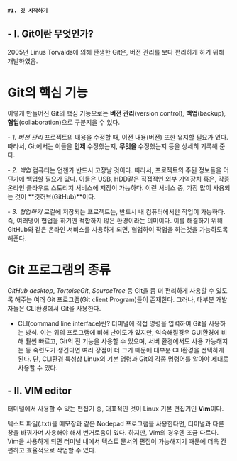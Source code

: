 #### `#1. 깃 시작하기` ####

## - I. Git이란 무엇인가? ##
 2005년 Linus Torvalds에 의해 탄생한 Git은, 버전 관리를 보다 편리하게 하기 위해 개발하였음.

 # Git의 핵심 기능 #
 이렇게 만들어진 Git의 핵심 기능으로는 **버전 관리**(version control), **백업**(backup), **협업**(collaboration)으로 구분지을 수 있다.

*- 1. 버전 관리*
 프로젝트의 내용을 수정할 때, 이전 내용(버전) 또한 유지할 필요가 있다. 따라서, Git에서는 이들을 **언제** 수정했는지, **무엇을** 수정했는지 등을 상세히 기록해 준다.

*- 2. 백업*
 컴퓨터는 언젠가 반드시 고장날 것이다. 따라서, 프로젝트의 주된 정보들을 어딘가에 백업할 필요가 있다. 이들은 USB, HDD같은 직접적인 외부 기억장치 혹은, 각종 온라인 클라우드 스토리지 서비스에 저장이 가능하다. 이런 서비스 중, 가장 많이 사용되는 것이 **깃허브(GitHub)**이다.

*- 3. 협업하기*
 로컬에 저장되는 프로젝트는, 반드시 내 컴퓨터에서만 작업이 가능하다. 즉, 여러명이 협업을 하기엔 적합하지 않은 환경이라는 의미이다.
 이를 해결하기 위해 GitHub와 같은 온라인 서비스를 사용하게 되면, 협업하여 작업을 하는것을 가능하도록 해준다.

# Git 프로그램의 종류 #
 *GitHub desktop*, *TortoiseGit*, *SourceTree* 등 Git을 좀 더 편리하게 사용할 수 있도록 해주는 여러 Git 프로그램(Git client Program)들이 존재한다.
 그러나, 대부분 개발자들은 CLI환경에서 Git을 사용한다.

- CLI(command line interface)란?
 터미널에 직접 명령을 입력하여 Git을 사용하는 방식. 이는 위의 프로그램에 비해 난이도가 있지만, 익숙해질경우 GUI환경에 비해 훨씬 빠르고, Git의 전 기능을 사용할 수 있으며, 서버 환경에서도 사용 가능해지는 등 숙련도가 생긴다면 여러 장점이 더 크기 때문에 대부분 CLI환경을 선택하게 된다.
 단, CLI환경 특성상 Linux의 기본 명령과 Git의 각종 명령어를 알아야 제대로 사용할 수 있다.

## - II. VIM editor ##
 터미널에서 사용할 수 있는 편집기 중, 대표적인 것이 Linux 기본 편집기인 **Vim**이다.

 텍스트 파일(.txt)을 메모장과 같은 Nodepad 프로그램을 사용한다면, 터미널과 다른 창을 바꿔가며 사용해야 해서 번거로움이 있다.
 하지만, Vim의 경우엔 조금 다르다. Vim을 사용하게 되면 터미널 내에서 텍스트 문서의 편집이 가능해지기 때문에 더욱 간편하고 효율적으로 작업할 수 있다.